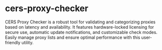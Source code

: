 # cers-proxy-checker
CERS Proxy Checker is a robust tool for validating and categorizing proxies based on latency and availability. It features hardware-locked licensing for secure use, automatic update notifications, and customizable check modes. Easily manage proxy lists and ensure optimal performance with this user-friendly utility.
